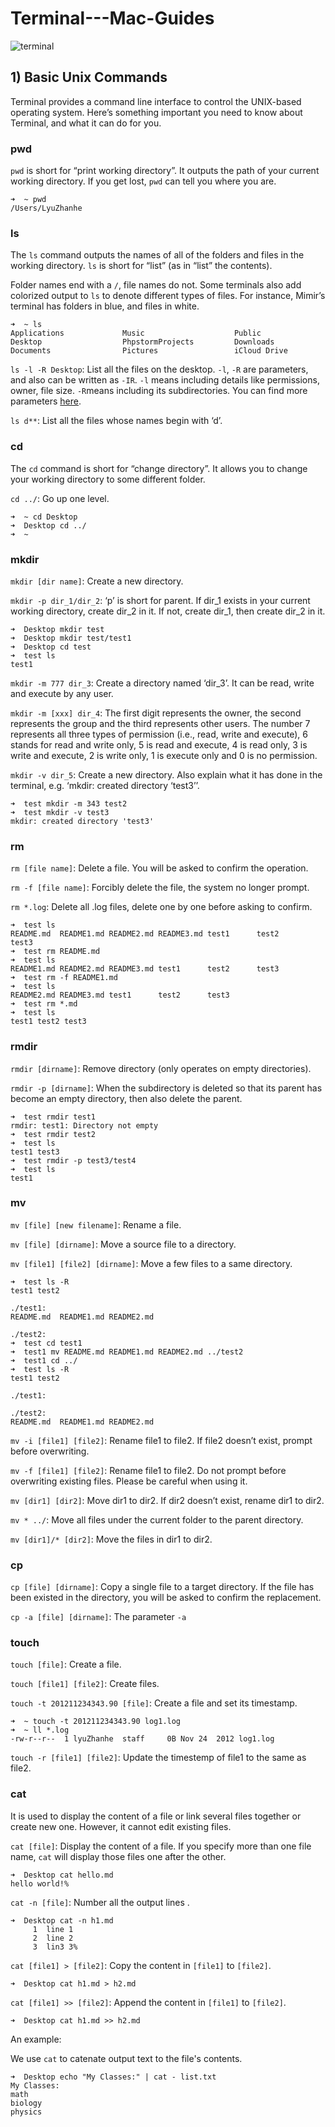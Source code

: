 # Terminal---Mac-Guides

![terminal](/Users/lyuZhanhe/Desktop/GitHub/Terminal---Mac-Guides/source/terminal.png)

## 1) Basic Unix Commands

Terminal provides a command line interface to control the UNIX-based operating system. Here’s something important you need to know about Terminal, and what it can do for you.

### pwd

`pwd` is short for “print working directory”. It outputs the path of your current working directory. If you get lost, `pwd` can tell you where you are.

```
➜  ~ pwd
/Users/LyuZhanhe
```

### ls

The `ls` command outputs the names of all of the folders and files in the working directory. `ls` is short for “list” (as in “list” the contents).

Folder names end with a `/`, file names do not. Some terminals also add colorized output to `ls` to denote different types of files. For instance, Mimir’s terminal has folders in blue, and files in white.

```
➜  ~ ls
Applications             Music                    Public
Desktop                  PhpstormProjects         Downloads
Documents                Pictures                 iCloud Drive
```

`ls -l -R Desktop`: List all the files on the desktop. `-l`, `-R` are parameters, and also can be written as `-IR`. `-l` means including details like permissions, owner, file size. `-R`means including its subdirectories. You can find more parameters [here](http://www.rapidtables.com/code/linux/ls.htm).

`ls d**`: List all the files whose names begin with ‘d’.

### cd

The `cd` command is short for “change directory”. It allows you to change your working directory to some different folder.

`cd ../`: Go up one level.

```
➜  ~ cd Desktop
➜  Desktop cd ../
➜  ~
```

### mkdir

`mkdir [dir name]`: Create a new directory.

`mkdir -p dir_1/dir_2`: ‘p’ is short for parent. If dir_1 exists in your current working directory, create dir_2 in it. If not, create dir_1, then create dir_2 in it.

```
➜  Desktop mkdir test
➜  Desktop mkdir test/test1
➜  Desktop cd test
➜  test ls
test1
```

`mkdir -m 777 dir_3`: Create a directory named ‘dir_3’. It can be read, write and execute by any user.

`mkdir -m [xxx] dir_4`: The first digit represents the owner, the second represents the group and the third represents other users. The number 7 represents all three types of permission (i.e., read, write and execute), 6 stands for read and write only, 5 is read and execute, 4 is read only, 3 is write and execute, 2 is write only, 1 is execute only and 0 is no permission.

`mkdir -v dir_5`: Create a new directory. Also explain what it has done in the terminal, e.g. ‘mkdir: created directory ‘test3’’.

```
➜  test mkdir -m 343 test2
➜  test mkdir -v test3
mkdir: created directory 'test3'
```

### rm

`rm [file name]`: Delete a file. You will be asked to confirm the operation.

`rm -f [file name]`: Forcibly delete the file, the system no longer prompt.

`rm *.log`: Delete all .log files, delete one by one before asking to confirm.

```
➜  test ls
README.md  README1.md README2.md README3.md test1      test2      test3
➜  test rm README.md
➜  test ls
README1.md README2.md README3.md test1      test2      test3
➜  test rm -f README1.md
➜  test ls
README2.md README3.md test1      test2      test3
➜  test rm *.md
➜  test ls
test1 test2 test3
```

### rmdir

`rmdir [dirname]`: Remove directory (only operates on empty directories).

`rmdir -p [dirname]`: When the subdirectory is deleted so that its parent has become an empty directory, then also delete the parent.

```
➜  test rmdir test1
rmdir: test1: Directory not empty
➜  test rmdir test2
➜  test ls
test1 test3
➜  test rmdir -p test3/test4
➜  test ls
test1
```

### mv

`mv [file] [new filename]`: Rename a file.

`mv [file] [dirname]`: Move a source file to a directory.

`mv [file1] [file2] [dirname]`: Move a few files to a same directory.

```
➜  test ls -R
test1 test2

./test1:
README.md  README1.md README2.md

./test2:
➜  test cd test1
➜  test1 mv README.md README1.md README2.md ../test2
➜  test1 cd ../
➜  test ls -R
test1 test2

./test1:

./test2:
README.md  README1.md README2.md
```

`mv -i [file1] [file2]`: Rename file1 to file2. If file2 doesn’t exist, prompt before overwriting.

`mv -f [file1] [file2]`: Rename file1 to file2. Do not prompt before overwriting existing files. Please be careful when using it.

`mv [dir1] [dir2]`: Move dir1 to dir2. If dir2 doesn’t exist, rename dir1 to dir2.

`mv * ../`: Move all files under the current folder to the parent directory.

`mv [dir1]/* [dir2]`: Move the files in dir1 to dir2.

### cp

`cp [file] [dirname]`: Copy a single file to a target directory. If the file has been existed in the directory, you will be asked to confirm the replacement.

`cp -a [file] [dirname]`: The parameter `-a` 

### touch

`touch [file]`: Create a file.

`touch [file1] [file2]`: Create files.

`touch -t 201211234343.90 [file]`: Create a file and set its timestamp.

```
➜  ~ touch -t 201211234343.90 log1.log
➜  ~ ll *.log
-rw-r--r--  1 lyuZhanhe  staff     0B Nov 24  2012 log1.log
```

`touch -r [file1] [file2]`: Update the timestemp of file1 to the same as file2.

### cat

It is used to display the content of a file or link several files together or create new one. However, it cannot edit existing files.

`cat [file]`: Display the content of a file. If you specify more than one file name, `cat` will display those files one after the other.

```
➜  Desktop cat hello.md
hello world!%
```

`cat -n [file]`: Number all the output lines .

```
➜  Desktop cat -n h1.md
     1	line 1
     2	line 2
     3	lin3 3%                                                                 
```

`cat [file1] > [file2]`: Copy the content in `[file1]` to `[file2]`.

```
➜  Desktop cat h1.md > h2.md
```

`cat [file1] >> [file2]`: Append the content in `[file1]` to `[file2]`.

```
➜  Desktop cat h1.md >> h2.md
```

An example:

We use `cat` to catenate output text to the file's contents.

```
➜  Desktop echo "My Classes:" | cat - list.txt
My Classes:
math
biology
physics
```

### 